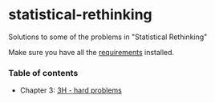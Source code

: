 # statistical-rethinking
Solutions to some of the problems in "Statistical Rethinking"


Make sure you have all the [requirements](requirements.txt) installed.


### Table of contents

- Chapter 3: [3H - hard problems](03%20Chapter%203H.ipynb)
